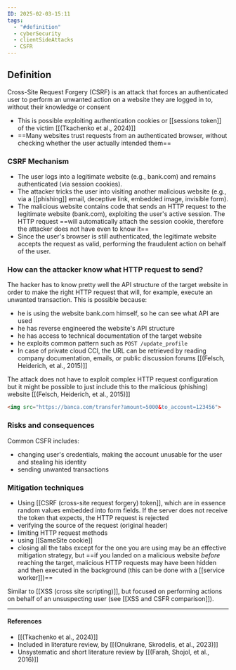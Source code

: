 ```yaml
---
ID: 2025-02-03-15:11
tags:
  - "#definition"
  - cyberSecurity
  - clientSideAttacks
  - CSFR
---
```

## Definition

Cross-Site Request Forgery (CSRF) is an attack that forces an authenticated user to perform an unwanted action on a website they are logged in to, without their knowledge or consent
- This is possible exploiting authentication cookies or [[sessions token]] of the victim [[(Tkachenko et al., 2024)]]
- ==Many websites trust requests from an authenticated browser, without checking whether the user actually intended them==

### CSRF Mechanism

- The user logs into a legitimate website (e.g., bank.com) and remains authenticated (via session cookies).
- The attacker tricks the user into visiting another malicious website (e.g., via a [[phishing]] email, deceptive link, embedded image, invisible form).
- The malicious website contains code that sends an HTTP request to the legitimate website (bank.com), exploiting the user's active session. The HTTP request ==will automatically attach the session cookie, therefore the attacker does not have even to know it==
- Since the user's browser is still authenticated, the legitimate website accepts the request as valid, performing the fraudulent action on behalf of the user.

### How can the attacker know what HTTP request to send?

The hacker has to know pretty well the API structure of the target website in order to make the right HTTP request that will, for example, execute an unwanted transaction. This is possible because:
- he is using the website bank.com himself, so he can see what API are used
- he has reverse engineered the website's API structure
- he has access to technical documentation of the target website 
- he exploits common pattern such as `POST /update_profile`
- In case of private cloud CCI, the URL can be retrieved by reading company documentation, emails, or public discussion forums [[(Felsch, Heiderich, et al., 2015)]]

The attack does not have to exploit complex HTTP request configuration but it might be possible to just include this to the malicious (phishing) website [[(Felsch, Heiderich, et al., 2015)]]

```html
<img src="https://banca.com/transfer?amount=5000&to_account=123456">
```

### Risks and consequences

Common CSFR includes:
- changing user's credentials, making the account unusable for the user and stealing his identity
- sending unwanted transactions

### Mitigation techniques

- Using [[CSRF (cross-site request forgery) token]], which are in essence random values embedded into form fields. If the server does not receive the token that expects, the HTTP request is rejected
- verifying the source of the request (original header)
- limiting HTTP request methods
- using [[SameSite cookie]]
- closing all the tabs except for the one you are using may be an effective mitigation strategy, but ==if you landed on a malicious website *before* reaching the target, malicious HTTP requests may have been hidden and then executed in the background (this can be done with a [[service worker]])==

Similar to [[XSS (cross site scripting)]], but focused on performing actions on behalf of an unsuspecting user (see [[XSS and CSFR comparison]]).

---
#### References
- [[(Tkachenko et al., 2024)]]
- Included in literature review, by [[(Onukrane, Skrodelis, et al., 2023)]]
- Unsystematic and short literature review by [[(Farah, Shojol, et al., 2016)]]
